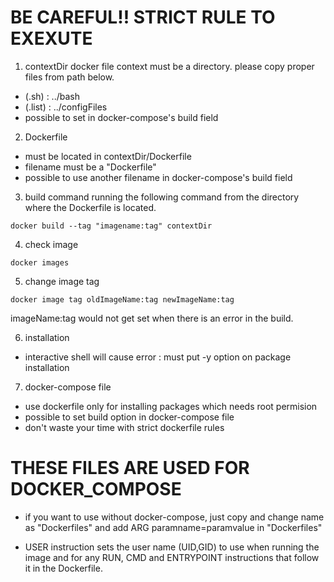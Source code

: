 # BE CAREFUL!! STRICT RULE TO EXEXUTE

1. contextDir
   docker file context must be a directory. please copy proper files from path below.

- (.sh) : ../bash
- (.list) : ../configFiles
- possible to set in docker-compose's build field

2. Dockerfile

- must be located in contextDir/Dockerfile
- filename must be a "Dockerfile"
- possible to use another filename in docker-compose's build field

3. build command
   running the following command from the directory where the Dockerfile is located.

```
docker build --tag "imagename:tag" contextDir
```

4. check image

```
docker images
```

5. change image tag

```
docker image tag oldImageName:tag newImageName:tag
```

imageName:tag would not get set when there is an error in the build.

6. installation

- interactive shell will cause error : must put -y option on package installation

7. docker-compose file

- use dockerfile only for installing packages which needs root permision
- possible to set build option in docker-compose file
- don't waste your time with strict dockerfile rules

# THESE FILES ARE USED FOR DOCKER_COMPOSE

- if you want to use without docker-compose, just copy and change name as "Dockerfiles" and add ARG paramname=paramvalue in "Dockerfiles"

- USER instruction sets the user name (UID,GID) to use when running the image and for any RUN, CMD and ENTRYPOINT instructions that follow it in the Dockerfile.
